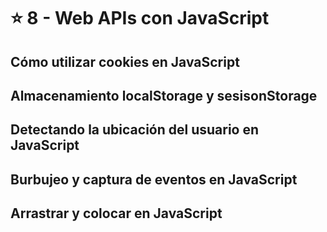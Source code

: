 # :star:  8 - Web APIs con JavaScript

## Cómo utilizar cookies en JavaScript

## Almacenamiento localStorage y sesisonStorage

## Detectando la ubicación del usuario en JavaScript

## Burbujeo y captura de eventos en JavaScript

## Arrastrar y colocar en JavaScript